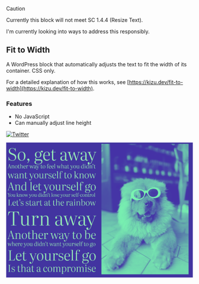 > [!CAUTION]
> Currently this block will not meet SC 1.4.4 (Resize Text).
>
> I'm currently looking into ways to address this responsibly.

## Fit to Width

A WordPress block that automatically adjusts the text to fit the width of its container. CSS only.


For a detailed explanation of how this works, see [https://kizu.dev/fit-to-width](https://kizu.dev/fit-to-width).

### Features

- No JavaScript
- Can manually adjust line height

[![Twitter](https://img.shields.io/twitter/url/https/twitter.com/kevinbatdorf.svg?style=social&label=Follow%20%40kevinbatdorf)](https://twitter.com/kevinbatdorf)

![Fit to Width](https://raw.githubusercontent.com/kevinbatdorf/fit-to-width/main/.wordpress-org/screenshot-1.png)
